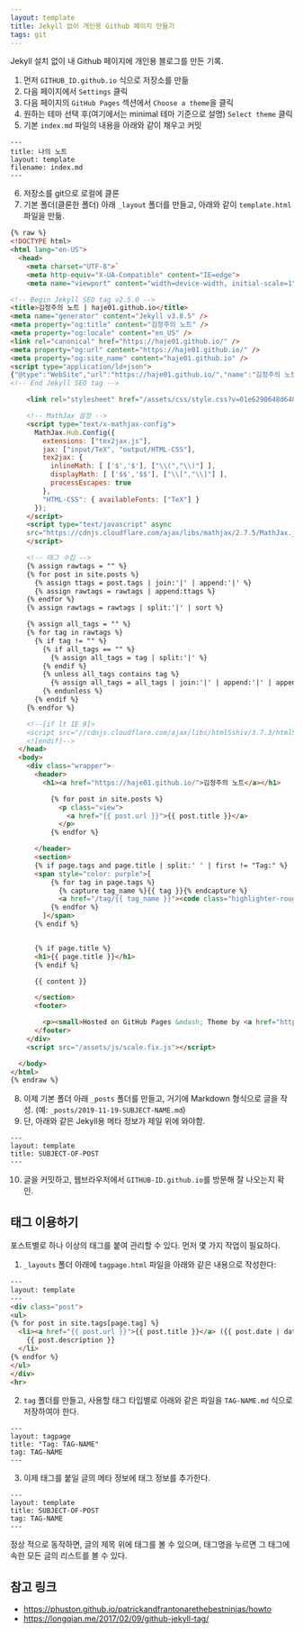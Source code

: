 ```yaml
---
layout: template
title: Jekyll 없이 개인용 Github 페이지 만들기
tags: git
---
```


Jekyll 설치 없이 내 Github 페이지에 개인용 블로그를 만든 기록.

1. 먼저 `GITHUB_ID.github.io` 식으로 저장소를 만듦
2. 다음 페이지에서 `Settings` 클릭
3. 다음 페이지의 `GitHub Pages` 섹션에서 `Choose a theme`을 클릭
4. 원하는 테마 선택 후(여기에서는 minimal 테마 기준으로 설명) `Select theme` 클릭
5. 기본 `index.md` 파일의 내용을 아래와 같이 채우고 커밋

```
---
title: 나의 노트
layout: template
filename: index.md
---
```
6. 저장소를 git으로 로컬에 클론
7. 기본 폴더(클론한 폴더) 아래 `_layout` 폴더를 만들고, 아래와 같이 `template.html` 파일을 만듦.

```html
{% raw %}
<!DOCTYPE html>
<html lang="en-US">
  <head>
    <meta charset="UTF-8">`
    <meta http-equiv="X-UA-Compatible" content="IE=edge">
    <meta name="viewport" content="width=device-width, initial-scale=1">

<!-- Begin Jekyll SEO tag v2.5.0 -->
<title>김정주의 노트 | haje01.github.io</title>
<meta name="generator" content="Jekyll v3.8.5" />
<meta property="og:title" content="김정주의 노트" />
<meta property="og:locale" content="en_US" />
<link rel="canonical" href="https://haje01.github.io/" />
<meta property="og:url" content="https://haje01.github.io/" />
<meta property="og:site_name" content="haje01.github.io" />
<script type="application/ld+json">
{"@type":"WebSite","url":"https://haje01.github.io/","name":"김정주의 노트","headline":"김정주의 노트","@context":"http://schema.org"}</script>
<!-- End Jekyll SEO tag -->

    <link rel="stylesheet" href="/assets/css/style.css?v=01e6290648d6409b0c7f076e8788b0cbc74c3e34">

    <!-- MathJax 설정 -->
    <script type="text/x-mathjax-config">
      MathJax.Hub.Config({
        extensions: ["tex2jax.js"],
        jax: ["input/TeX", "output/HTML-CSS"],
        tex2jax: {
          inlineMath: [ ['$','$'], ["\\(","\\)"] ],
          displayMath: [ ['$$','$$'], ["\\[","\\]"] ],
          processEscapes: true
        },
        "HTML-CSS": { availableFonts: ["TeX"] }
      });
    </script>
    <script type="text/javascript" async
    src="https://cdnjs.cloudflare.com/ajax/libs/mathjax/2.7.5/MathJax.js?config=TeX-MML-AM_CHTML">
    </script>

    <!-- 태그 수집 -->
    {% assign rawtags = "" %}
    {% for post in site.posts %}
      {% assign ttags = post.tags | join:'|' | append:'|' %}
      {% assign rawtags = rawtags | append:ttags %}
    {% endfor %}
    {% assign rawtags = rawtags | split:'|' | sort %}

    {% assign all_tags = "" %}
    {% for tag in rawtags %}
      {% if tag != "" %}
        {% if all_tags == "" %}
          {% assign all_tags = tag | split:'|' %}
        {% endif %}
        {% unless all_tags contains tag %}
          {% assign all_tags = all_tags | join:'|' | append:'|' | append:tag | split:'|' %}
        {% endunless %}
      {% endif %}
    {% endfor %}

    <!--[if lt IE 9]>
    <script src="//cdnjs.cloudflare.com/ajax/libs/html5shiv/3.7.3/html5shiv.min.js"></script>
    <![endif]-->
  </head>
  <body>
    <div class="wrapper">
      <header>
        <h1><a href="https://haje01.github.io/">김정주의 노트</a></h1>

          {% for post in site.posts %}
            <p class="view">
              <a href="{{ post.url }}">{{ post.title }}</a>
            </p>
          {% endfor %}

      </header>
      <section>
      {% if page.tags and page.title | split:' ' | first != "Tag:" %}
      <span style="color: purple">[
          {% for tag in page.tags %}
            {% capture tag_name %}{{ tag }}{% endcapture %}
            <a href="/tag/{{ tag_name }}"><code class="highlighter-rouge"><nobr>{{ tag_name }}</nobr></code>&nbsp;</a>
          {% endfor %}
        ]</span>
      {% endif %}


      {% if page.title %}
      <h1>{{ page.title }}</h1>
      {% endif %}

      {{ content }}

      </section>
      <footer>

        <p><small>Hosted on GitHub Pages &mdash; Theme by <a href="https://github.com/orderedlist">orderedlist</a></small></p>
      </footer>
    </div>
    <script src="/assets/js/scale.fix.js"></script>

  </body>
</html>
{% endraw %}
```
8. 이제 기본 폴더 아래 `_posts` 폴더를 만들고, 거기에 Markdown 형식으로 글을 작성. (예: `_posts/2019-11-19-SUBJECT-NAME.md`)
9. 단, 아래와 같은 Jekyll용 메타 정보가 제일 위에 와야함.
```
---
layout: template
title: SUBJECT-OF-POST
---
```
10. 글을 커밋하고, 웹브라우저에서 `GITHUB-ID.github.io`를 방문해 잘 나오는지 확인.

## 태그 이용하기
포스트별로 하나 이상의 태그를 붙여 관리할 수 있다. 먼저 몇 가지 작업이 필요하다.

1. `_layouts` 폴더 아래에 `tagpage.html` 파일을 아래와 같은 내용으로 작성한다:
```html
---
layout: template
---
<div class="post">
<ul>
{% for post in site.tags[page.tag] %}
  <li><a href="{{ post.url }}">{{ post.title }}</a> ({{ post.date | date: "%Y-%m-%d" }})<br>
    {{ post.description }}
  </li>
{% endfor %}
</ul>
</div>
<hr>
```

2. `tag` 폴더를 만들고, 사용할 태그 타입별로 아래와 같은 파일을 `TAG-NAME.md` 식으로 저장하여야 한다.

```
---
layout: tagpage
title: "Tag: TAG-NAME"
tag: TAG-NAME
---
```

3. 이제 태그를 붙일 글의 메타 정보에 태그 정보를 추가한다.
```
---
layout: template
title: SUBJECT-OF-POST
tag: TAG-NAME
---
```

정상 적으로 동작하면, 글의 제목 위에 태그를 볼 수 있으며, 태그명을 누르면 그 태그에 속한 모든 글의 리스트를 볼 수 있다.

## 참고 링크
* https://phuston.github.io/patrickandfrantonarethebestninjas/howto
* https://longqian.me/2017/02/09/github-jekyll-tag/